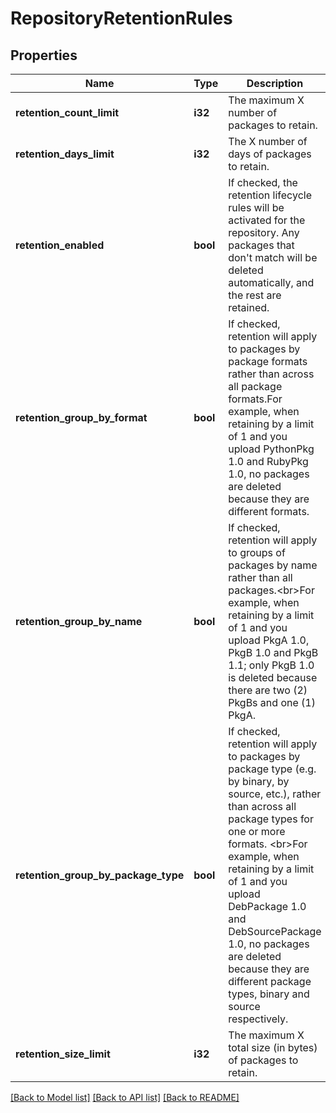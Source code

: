 # RepositoryRetentionRules

## Properties
Name | Type | Description | Notes
------------ | ------------- | ------------- | -------------
**retention_count_limit** | **i32** | The maximum X number of packages to retain. | [optional] [default to null]
**retention_days_limit** | **i32** | The X number of days of packages to retain. | [optional] [default to null]
**retention_enabled** | **bool** | If checked, the retention lifecycle rules will be activated for the repository. Any packages that don&#39;t match will be deleted automatically, and the rest are retained. | [optional] [default to null]
**retention_group_by_format** | **bool** | If checked, retention will apply to packages by package formats rather than across all package formats.For example, when retaining by a limit of 1 and you upload PythonPkg 1.0 and RubyPkg 1.0, no packages are deleted because they are different formats. | [optional] [default to null]
**retention_group_by_name** | **bool** | If checked, retention will apply to groups of packages by name rather than all packages.&lt;br&gt;For example, when retaining by a limit of 1 and you upload PkgA 1.0, PkgB 1.0 and PkgB 1.1; only PkgB 1.0 is deleted because there are two (2) PkgBs and one (1) PkgA. | [optional] [default to null]
**retention_group_by_package_type** | **bool** | If checked, retention will apply to packages by package type (e.g. by binary, by source, etc.), rather than across all package types for one or more formats. &lt;br&gt;For example, when retaining by a limit of 1 and you upload DebPackage 1.0 and DebSourcePackage 1.0, no packages are deleted because they are different package types, binary and source respectively. | [optional] [default to null]
**retention_size_limit** | **i32** | The maximum X total size (in bytes) of packages to retain. | [optional] [default to null]

[[Back to Model list]](../README.md#documentation-for-models) [[Back to API list]](../README.md#documentation-for-api-endpoints) [[Back to README]](../README.md)


